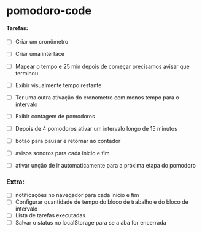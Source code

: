 # pomodoro-code

#### Tarefas:

- [ ] Criar um cronômetro
- [ ] Criar uma interface
- [ ] Mapear o tempo e 25 min depois de começar precisamos avisar que terminou
- [ ] Exibir visualmente tempo restante
- [ ] Ter uma outra ativação do cronometro com menos tempo para o intervalo
- [ ] Exibir contagem de pomodoros
- [ ] Depois de 4 pomodoros ativar um intervalo longo de 15 minutos
- [ ] botão para pausar e retornar ao contador
- [ ] avisos sonoros para cada inicio e fim
- [ ] ativar unção de ir automaticamente para a próxima etapa do pomodoro


### Extra:

- [ ] notificações no navegador para cada início e fim
- [ ] Configurar quantidade de tempo do bloco de trabalho e do bloco de intervalo
- [ ] Lista de tarefas executadas
- [ ] Salvar o status no localStorage para se a aba for encerrada
